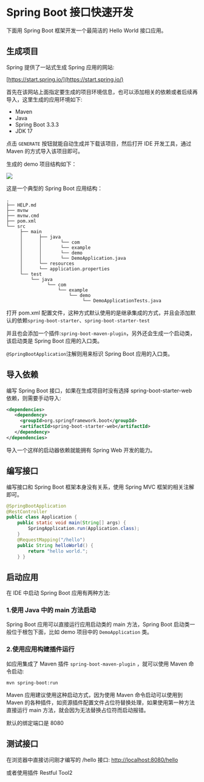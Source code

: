 # Spring Boot 接口快速开发

下面用 Spring Boot 框架开发一个最简洁的 Hello World 接口应用。

## 生成项目

Spring 提供了一站式生成 Spring 应用的网站:

[https://start.spring.io/](https://start.spring.io/)

首先在该网站上面指定要生成的项目环境信息，也可以添加相关的依赖或者后续再导入，这里生成的应用环境如下:

- Maven
- Java
- Spring Boot 3.3.3
- JDK 17

点击 `GENERATE` 按钮就能自动生成并下载该项目，然后打开 IDE 开发工具，通过 Maven 的方式导入该项目即可。

生成的 demo 项目结构如下：

![](https://hyzhu-oss.oss-cn-hangzhou.aliyuncs.com/md/202410141242214.png)

这是一个典型的 Spring Boot 应用结构：

```
.
├── HELP.md
├── mvnw
├── mvnw.cmd
├── pom.xml
└── src
     ├── main
     │ 		├── java
     │ 		│ 		└── com
     │ 		│ 		└── example
     │ 		│ 		└── demo
     │ 		│ 		└── DemoApplication.java
     │ 		└── resources
     │ 		└── application.properties
     └── test
         └── java
               └── com
                   └── example
                       └── demo
                            └── DemoApplicationTests.java
```

打开 pom.xml 配置文件，这种方式默认使用的是继承集成的方式，并且会添加默认的依赖`spring-boot-starter`、`spring-boot-starter-test`

并且也会添加一个插件:`spring-boot-maven-plugin`，另外还会生成一个启动类，该启动类是 Spring Boot 应用的入口类。

`@SpringBootApplication`注解则用来标识 Spring Boot 应用的入口类。

## 导入依赖

编写 Spring Boot 接口，如果在生成项目时没有选择 spring-boot-starter-web 依赖，则需要手动导入:

```xml
<dependencies>
   <dependency>
     <groupId>org.springframework.boot</groupId>
     <artifactId>spring-boot-starter-web</artifactId>
   </dependency>
</dependencies>
```

导入一个这样的启动器依赖就能拥有 Spring Web 开发的能力。

## 编写接口

编写接口和 Spring Boot 框架本身没有关系，使用 Spring MVC 框架的相关注解即可。

```java
@SpringBootApplication
@RestController
public class Application {
    public static void main(String[] args) {
        SpringApplication.run(Application.class);
    }
    @RequestMapping("/hello")
    public String helloWorld() {
        return "hello world.";
    } }
```

## 启动应用

在 IDE 中启动 Spring Boot 应用有两种方法:

### 1.使用 Java 中的 main 方法启动

Spring Boot 应用可以直接运行应用启动类的 main 方法，Spring Boot 启动类一般位于根包下面，比如 demo 项目中的 `DemoApplication` 类。

### 2.使用应用构建插件运行

如应用集成了 Maven 插件 `spring-boot-maven-plugin` ，就可以使用 Maven 命令启动:

```
mvn spring-boot:run
```

Maven 应用建议使用这种启动方式，因为使用 Maven 命令启动可以使用到 Maven 的各种插件，如资源插件配置文件占位符替换处理，如果使用第一种方法直接运行 main 方法，就会因为无法替换占位符而启动报错。

默认的绑定端口是 8080

## 测试接口

在浏览器中直接访问刚才编写的 /hello 接口: [http://localhost:8080/hello](http://localhost:8080/hello)

或者使用插件 Restful Tool2
